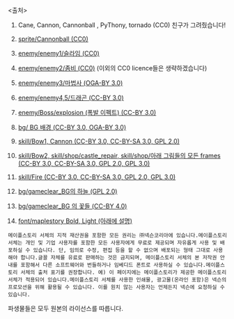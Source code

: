 <출처>
1. Cane, Cannon, Cannonball , PyThony, tornado (CC0)
친구가 그려줬습니다!

1. [sprite/Cannonball (CC0)](https://blog.naver.com/sue9191/220990657338)

1. [enemy/enemy1/슬라임 (CC0)](https://blog.naver.com/sue9191/220997070254)

1. [enemy/enemy2/좀비 (CC0)](https://opengameart.org/content/the-zombie-free-sprites)
(이외의 CC0 licence들은 생략하겠습니다)

1. [enemy/enemy3/마법사 (OGA-BY 3.0)](https://opengameart.org/content/the-zombie-free-sprites)

1. [enemy/enemy4,5/드래곤 (CC-BY 3.0)](https://opengameart.org/content/flying-dragon-rework)

1. [enemy/Boss/explosion (폭발 이펙트) (CC-BY 3.0)](https://opengameart.org/content/explosions-0)

1. [bg/ BG 배경  (CC-BY 3.0, OGA-BY 3.0)](https://opengameart.org/content/tower-defense-prototyping-assets-4-monsters-some-tiles-a-background-image)

1. [skill/Bow1, Cannon (CC-BY 3.0, CC-BY-SA 3.0, GPL 2.0)](https://opengameart.org/content/painterly-spell-icons-part-2)

1. [skill/Bow2, skill/shop/castle_repair, skill/shop/아래 그림들의 모든 frames (CC-BY 3.0, CC-BY-SA 3.0, GPL 2.0, GPL 3.0)](https://opengameart.org/content/painterly-spell-icons-part-3)

1. [skill/Fire (CC-BY 3.0, CC-BY-SA 3.0, GPL 2.0, GPL 3.0)](https://opengameart.org/content/painterly-spell-icons-part-4)

1. [bg/gameclear_BG의 하늘 (GPL 2.0)](https://opengameart.org/content/pixelantasy)

1. [bg/gameclear_BG 의 꽃들 (CC-BY 4.0)](https://opengameart.org/content/plants-and-flowers-pixel-art)

1. [font/maplestory Bold, Light (아래에 설명)](https://maplestory.nexon.com/Media/Font)  

```메이플스토리 서체의 지적 재산권을 포함한 모든 권리는 ㈜넥슨코리아에 있습니다.메이플스토리 서체는 개인 및 기업 사용자를 포함한 모든 사용자에게 무료로 제공되며 자유롭게 사용 및 배포하실 수 있습니다. 단, 임의로 수정, 편집 등을 할 수 없으며 배포되는 형태 그대로 사용해야 합니다.글꼴 자체를 유료로 판매하는 것은 금지되며, 메이플스토리 서체의 본 저작권 안내를 포함해서 다른 소프트웨어와 번들하거나 임베디드 폰트로 사용하실 수 있습니다.메이플스토리 서체의 출처 표기를 권장합니다. 예) 이 페이지에는 메이플스토리가 제공한 메이플스토리 서체가 적용되어 있습니다.메이플스토리 서체를 사용한 인쇄물, 광고물(온라인 포함)은 넥슨의 프로모션을 위해 활용될 수 있습니다. 이를 원치 않는 사용자는 언제든지 넥슨에 요청하실 수 있습니다.```

파생물들은 모두 원본의 라이선스를 따릅니다.
